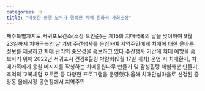 ```yaml
---
categories: b
title: "따뜻한 동행 모두가 행복한 치매 친화적 사회조성"
---
```

제주특별자치도 서귀포보건소(소장 오인순)는 제15회 치매극복의 날을 맞이하여 9월 23일까지 치매극복의 날 기념 주간행사를 운영하여 지역주민에게 치매에 대한 올바른 정보를 제공하고 치매 관리의 중요성을 홍보하고 있다.주간행사 기간에 치매 예방을 홍보하기 위해 2022년 서귀포시 건강&힐링 박람회(9월 17일 개최) 운영 시 치매환자, 치매가족에게 응원 메시지를 작성하는 치매응원나무 만들기 및 감성힐링 체험화분 만들기, 추억의 교복체험 포토존 등 다양한 프로그램을 운영했다.올해 치매안심마을로 선정된 중앙동 올레시장 공연장에서 지역주민